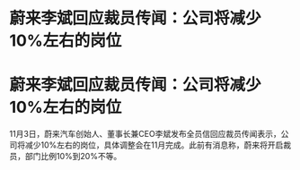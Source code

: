 # 蔚来李斌回应裁员传闻：公司将减少10%左右的岗位

# 蔚来李斌回应裁员传闻：公司将减少10%左右的岗位

11月3日，蔚来汽车创始人、董事长兼CEO李斌发布全员信回应裁员传闻表示，公司将减少10%左右的岗位，具体调整会在11月完成。此前有消息称，蔚来将开启裁员，部门比例10%到20%不等。

